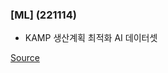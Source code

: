 ### [ML] (221114)
- KAMP 생산계획 최적화 AI 데이터셋

[Source](https://www.kamp-ai.kr/front/dataset/AiDataDetail.jsp?AI_SEARCH=&page=2&DATASET_SEQ=30&EQUIP_SEL=&GUBUN_SEL=&FILE_TYPE_SEL=&WDATE_SEL=)
